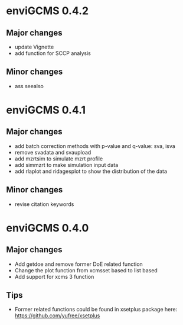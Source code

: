 # enviGCMS 0.4.2

## Major changes

- update Vignette
- add function for SCCP analysis

## Minor changes

- ass seealso

# enviGCMS 0.4.1

## Major changes

- add batch correction methods with p-value and q-value: sva, isva
- remove svadata and svaupload
- add mzrtsim to simulate mzrt profile
- add simmzrt to make simulation input data
- add rlaplot and ridagesplot to show the distribution of the data

## Minor changes

- revise citation keywords

# enviGCMS 0.4.0

## Major changes

- Add getdoe and remove former DoE related function
- Change the plot function from xcmsset based to list based
- Add support for xcms 3 function

## Tips
- Former related functions could be found in xsetplus package here: https://github.com/yufree/xsetplus
